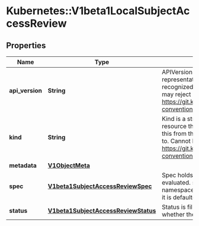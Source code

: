 # Kubernetes::V1beta1LocalSubjectAccessReview

## Properties
Name | Type | Description | Notes
------------ | ------------- | ------------- | -------------
**api_version** | **String** | APIVersion defines the versioned schema of this representation of an object. Servers should convert recognized schemas to the latest internal value, and may reject unrecognized values. More info: https://git.k8s.io/community/contributors/devel/api-conventions.md#resources | [optional] 
**kind** | **String** | Kind is a string value representing the REST resource this object represents. Servers may infer this from the endpoint the client submits requests to. Cannot be updated. In CamelCase. More info: https://git.k8s.io/community/contributors/devel/api-conventions.md#types-kinds | [optional] 
**metadata** | [**V1ObjectMeta**](V1ObjectMeta.md) |  | [optional] 
**spec** | [**V1beta1SubjectAccessReviewSpec**](V1beta1SubjectAccessReviewSpec.md) | Spec holds information about the request being evaluated.  spec.namespace must be equal to the namespace you made the request against.  If empty, it is defaulted. | 
**status** | [**V1beta1SubjectAccessReviewStatus**](V1beta1SubjectAccessReviewStatus.md) | Status is filled in by the server and indicates whether the request is allowed or not | [optional] 


